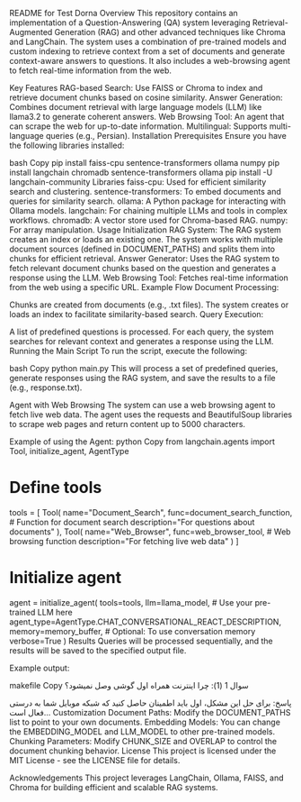 README for Test Dorna
Overview
This repository contains an implementation of a Question-Answering (QA) system leveraging Retrieval-Augmented Generation (RAG) and other advanced techniques like Chroma and LangChain. The system uses a combination of pre-trained models and custom indexing to retrieve context from a set of documents and generate context-aware answers to questions. It also includes a web-browsing agent to fetch real-time information from the web.

Key Features
RAG-based Search: Use FAISS or Chroma to index and retrieve document chunks based on cosine similarity.
Answer Generation: Combines document retrieval with large language models (LLM) like llama3.2 to generate coherent answers.
Web Browsing Tool: An agent that can scrape the web for up-to-date information.
Multilingual: Supports multi-language queries (e.g., Persian).
Installation
Prerequisites
Ensure you have the following libraries installed:

bash
Copy
pip install faiss-cpu sentence-transformers ollama numpy
pip install langchain chromadb sentence-transformers ollama
pip install -U langchain-community
Libraries
faiss-cpu: Used for efficient similarity search and clustering.
sentence-transformers: To embed documents and queries for similarity search.
ollama: A Python package for interacting with Ollama models.
langchain: For chaining multiple LLMs and tools in complex workflows.
chromadb: A vector store used for Chroma-based RAG.
numpy: For array manipulation.
Usage
Initialization
RAG System: The RAG system creates an index or loads an existing one. The system works with multiple document sources (defined in DOCUMENT_PATHS) and splits them into chunks for efficient retrieval.
Answer Generator: Uses the RAG system to fetch relevant document chunks based on the question and generates a response using the LLM.
Web Browsing Tool: Fetches real-time information from the web using a specific URL.
Example Flow
Document Processing:

Chunks are created from documents (e.g., .txt files).
The system creates or loads an index to facilitate similarity-based search.
Query Execution:

A list of predefined questions is processed.
For each query, the system searches for relevant context and generates a response using the LLM.
Running the Main Script
To run the script, execute the following:

bash
Copy
python main.py
This will process a set of predefined queries, generate responses using the RAG system, and save the results to a file (e.g., response.txt).

Agent with Web Browsing
The system can use a web browsing agent to fetch live web data. The agent uses the requests and BeautifulSoup libraries to scrape web pages and return content up to 5000 characters.

Example of using the Agent:
python
Copy
from langchain.agents import Tool, initialize_agent, AgentType

# Define tools
tools = [
    Tool(
        name="Document_Search",
        func=document_search_function,  # Function for document search
        description="For questions about documents"
    ),
    Tool(
        name="Web_Browser",
        func=web_browser_tool,  # Web browsing function
        description="For fetching live web data"
    )
]

# Initialize agent
agent = initialize_agent(
    tools=tools,
    llm=llama_model,  # Use your pre-trained LLM here
    agent_type=AgentType.CHAT_CONVERSATIONAL_REACT_DESCRIPTION,
    memory=memory_buffer,  # Optional: To use conversation memory
    verbose=True
)
Results
Queries will be processed sequentially, and the results will be saved to the specified output file.

Example output:

makefile
Copy
سوال 1 (1):
چرا اینترنت همراه اول گوشی وصل نمیشود؟

پاسخ:
برای حل این مشکل، اول باید اطمینان حاصل کنید که شبکه موبایل شما به درستی فعال است...
Customization
Document Paths: Modify the DOCUMENT_PATHS list to point to your own documents.
Embedding Models: You can change the EMBEDDING_MODEL and LLM_MODEL to other pre-trained models.
Chunking Parameters: Modify CHUNK_SIZE and OVERLAP to control the document chunking behavior.
License
This project is licensed under the MIT License - see the LICENSE file for details.

Acknowledgements
This project leverages LangChain, Ollama, FAISS, and Chroma for building efficient and scalable RAG systems.
